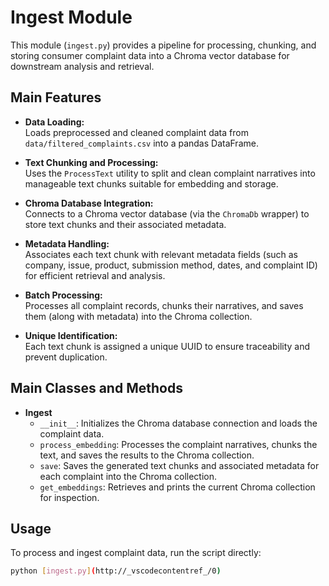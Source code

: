 # Ingest Module

This module (`ingest.py`) provides a pipeline for processing, chunking, and storing consumer complaint data into a Chroma vector database for downstream analysis and retrieval.

## Main Features

- **Data Loading:**  
  Loads preprocessed and cleaned complaint data from `data/filtered_complaints.csv` into a pandas DataFrame.

- **Text Chunking and Processing:**  
  Uses the `ProcessText` utility to split and clean complaint narratives into manageable text chunks suitable for embedding and storage.

- **Chroma Database Integration:**  
  Connects to a Chroma vector database (via the `ChromaDb` wrapper) to store text chunks and their associated metadata.

- **Metadata Handling:**  
  Associates each text chunk with relevant metadata fields (such as company, issue, product, submission method, dates, and complaint ID) for efficient retrieval and analysis.

- **Batch Processing:**  
  Processes all complaint records, chunks their narratives, and saves them (along with metadata) into the Chroma collection.

- **Unique Identification:**  
  Each text chunk is assigned a unique UUID to ensure traceability and prevent duplication.

## Main Classes and Methods

- **Ingest**
  - `__init__`: Initializes the Chroma database connection and loads the complaint data.
  - `process_embedding`: Processes the complaint narratives, chunks the text, and saves the results to the Chroma collection.
  - `save`: Saves the generated text chunks and associated metadata for each complaint into the Chroma collection.
  - `get_embeddings`: Retrieves and prints the current Chroma collection for inspection.

## Usage

To process and ingest complaint data, run the script directly:

```sh
python [ingest.py](http://_vscodecontentref_/0)